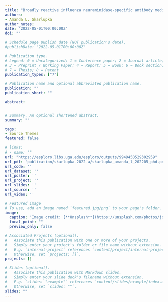 ```yaml
---
title: "Broadly reactive influenza neuraminidase-specific antibody mediated protection in the mouse and ferret animal models"
authors:
- Amanda L. Skarlupka
author_notes:
date: "2022-05-01T00:00:00Z"
doi: ""

# Schedule page publish date (NOT publication's date).
#publishDate: "2022-05-01T00:00:00Z"

# Publication type.
# Legend: 0 = Uncategorized; 1 = Conference paper; 2 = Journal article;
# 3 = Preprint / Working Paper; 4 = Report; 5 = Book; 6 = Book section;
# 7 = Thesis; 8 = Patent
publication_types: ["7"]

# Publication name and optional abbreviated publication name.
publication: ""
publication_short: ""

abstract: 


# Summary. An optional shortened abstract.
summary: ""

tags:
- Source Themes
featured: false

# links:
# - name: ""
url: "https://esploro.libs.uga.edu/esploro/outputs/9949450529302959"
url_pdf: 'publication/skarlupka-2022-a/skarlupka_amanda_l_202205_phd.pdf'
url_code: ''
url_dataset: ''
url_poster: ''
url_project: ''
url_slides: ''
url_source: ''
url_video: ''

# Featured image
# To use, add an image named `featured.jpg/png` to your page's folder. 
image:
  caption: 'Image credit: [**Unsplash**](https://unsplash.com/photos/jdD8gXaTZsc)'
  focal_point: ""
  preview_only: false

# Associated Projects (optional).
#   Associate this publication with one or more of your projects.
#   Simply enter your project's folder or file name without extension.
#   E.g. `internal-project` references `content/project/internal-project/index.md`.
#   Otherwise, set `projects: []`.
projects: []

# Slides (optional).
#   Associate this publication with Markdown slides.
#   Simply enter your slide deck's filename without extension.
#   E.g. `slides: "example"` references `content/slides/example/index.md`.
#   Otherwise, set `slides: ""`.
slides: ""
---
```

